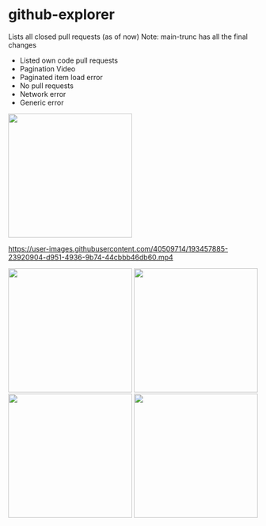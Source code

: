 # github-explorer
Lists all closed pull requests (as of now)
Note: main-trunc has all the final changes

- Listed own code pull requests
- Pagination Video
- Paginated item load error
- No pull requests
- Network error
- Generic error 

<img src=https://user-images.githubusercontent.com/40509714/193457823-acfd8848-c024-4bef-9cae-e91ebb5d9bad.jpg width=250>

https://user-images.githubusercontent.com/40509714/193457885-23920904-d951-4936-9b74-44cbbb46db60.mp4



<img src=https://user-images.githubusercontent.com/40509714/193457925-9da542c5-1cae-40a0-8b7d-03e106d92b45.jpg width=250>



<img src=https://user-images.githubusercontent.com/40509714/193457965-dcdc06b3-e480-4abb-a538-b6730696d234.jpg width=250>



<img src=https://user-images.githubusercontent.com/40509714/193458010-49d83c83-0a3d-4aa4-8570-b33942079e3f.jpg width=250>


<img src=https://user-images.githubusercontent.com/40509714/193458058-98749cd7-013a-4ccd-a867-f487f8c11d51.jpg width=250>
